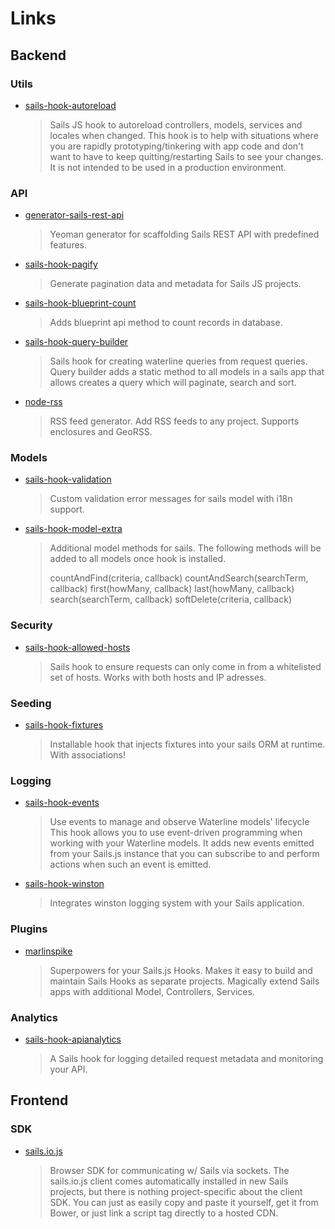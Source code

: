 # Links

## Backend

### Utils

- [sails-hook-autoreload](https://github.com/sgress454/sails-hook-autoreload)
    > Sails JS hook to autoreload controllers, models, services and locales when changed.
    > This hook is to help with situations where you are rapidly prototyping/tinkering with app code and don't want to have to keep quitting/restarting Sails to see your changes. It is not intended to be used in a production environment.

### API

- [generator-sails-rest-api](https://github.com/ghaiklor/generator-sails-rest-api)
    > Yeoman generator for scaffolding Sails REST API with predefined features.

- [sails-hook-pagify](https://github.com/colintoh/sails-hook-pagify)
    > Generate pagination data and metadata for Sails JS projects.

- [sails-hook-blueprint-count](https://github.com/kristian-ackar/sails-hook-blueprint-count)
    > Adds blueprint api method to count records in database.

- [sails-hook-query-builder](https://github.com/caljrimmer/sails-hook-query-builder)
    > Sails hook for creating waterline queries from request queries.
    > Query builder adds a static method to all models in a sails app that allows creates a query which will paginate, search and sort.

- [node-rss](https://github.com/dylang/node-rss)
    > RSS feed generator. Add RSS feeds to any project. Supports enclosures and GeoRSS.

### Models

- [sails-hook-validation](https://github.com/lykmapipo/sails-hook-validation)
    > Custom validation error messages for sails model with i18n support.

- [sails-hook-model-extra](https://github.com/lykmapipo/sails-hook-model-extra)
    > Additional model methods for sails.
    > The following methods will be added to all models once hook is installed.
    >
    > countAndFind(criteria, callback)
    > countAndSearch(searchTerm, callback)
    > first(howMany, callback)
    > last(howMany, callback)
    > search(searchTerm, callback)
    > softDelete(criteria, callback)

### Security

- [sails-hook-allowed-hosts](https://github.com/elssar/sails-hook-allowed-hosts)
    > Sails hook to ensure requests can only come in from a whitelisted set of hosts.
    Works with both hosts and IP adresses.

### Seeding

- [sails-hook-fixtures](https://github.com/arryon/sails-hook-fixtures)
    > Installable hook that injects fixtures into your sails ORM at runtime. With associations!

### Logging

- [sails-hook-events](https://github.com/Dreamscapes/sails-hook-events)
    > Use events to manage and observe Waterline models' lifecycle
    > This hook allows you to use event-driven programming when working with your Waterline models. It adds new events emitted from your Sails.js instance that you can subscribe to and perform actions when such an event is emitted.

- [sails-hook-winston](https://github.com/Kikobeats/sails-hook-winston)
    > Integrates winston logging system with your Sails application.
    
### Plugins
- [marlinspike](https://github.com/tjwebb/marlinspike)
    > Superpowers for your Sails.js Hooks.
    > Makes it easy to build and maintain Sails Hooks as separate projects.
    > Magically extend Sails apps with additional Model, Controllers, Services.

### Analytics

- [sails-hook-apianalytics](https://github.com/mikermcneil/sails-hook-apianalytics)
    > A Sails hook for logging detailed request metadata and monitoring your API.
    
## Frontend

### SDK

- [sails.io.js](https://github.com/balderdashy/sails.io.js)
    > Browser SDK for communicating w/ Sails via sockets.
    > The sails.io.js client comes automatically installed in new Sails projects, but there is nothing project-specific about the client SDK. You can just as easily copy and paste it yourself, get it from Bower, or just link a script tag directly to a hosted CDN.